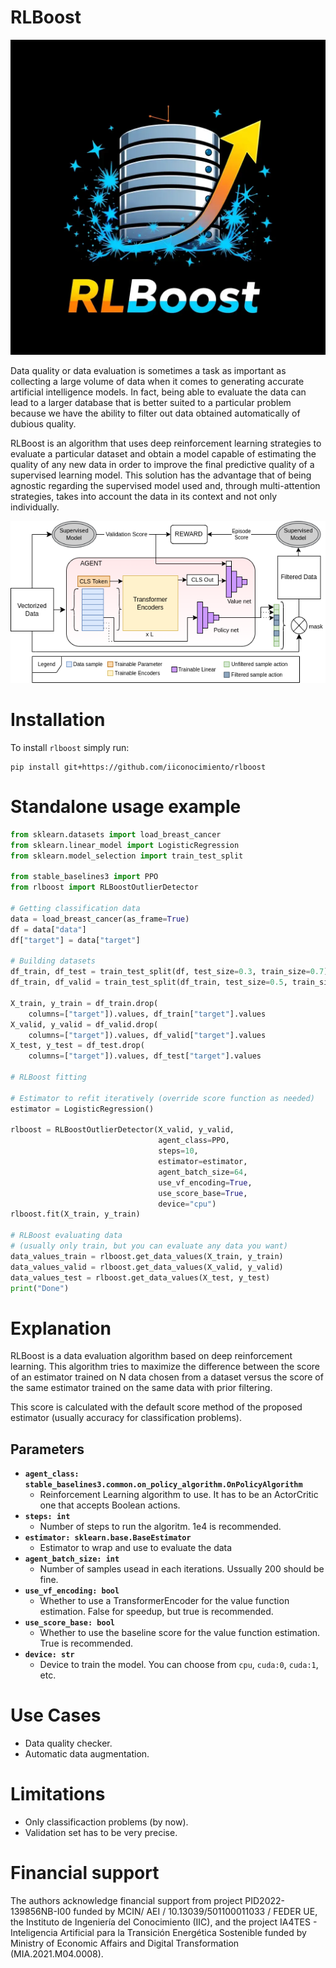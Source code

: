# RLBoost

![RLBoost](./images/icon.png)

Data quality or data evaluation is sometimes a task as important as collecting a large volume of data when it comes to generating accurate artificial intelligence models. In fact, being able to evaluate the data can lead to a larger database that is better suited to a particular problem because we have the ability to filter out data obtained automatically of dubious quality.

RLBoost is an algorithm that uses deep reinforcement learning strategies to evaluate a particular dataset and obtain a model capable of estimating the quality of any new data in order to improve the final predictive quality of a supervised learning model. This solution has the advantage that of being agnostic regarding the supervised model used and, through multi-attention strategies, takes into account the data in its context and not only individually.

![RLBoost](./images/RLBoost.png)

# Installation
To install ```rlboost``` simply run:
```
pip install git+https://github.com/iiconocimiento/rlboost
```

# Standalone usage example
```python 
from sklearn.datasets import load_breast_cancer
from sklearn.linear_model import LogisticRegression
from sklearn.model_selection import train_test_split

from stable_baselines3 import PPO
from rlboost import RLBoostOutlierDetector

# Getting classification data
data = load_breast_cancer(as_frame=True)
df = data["data"]
df["target"] = data["target"]

# Building datasets
df_train, df_test = train_test_split(df, test_size=0.3, train_size=0.7)
df_train, df_valid = train_test_split(df_train, test_size=0.5, train_size=0.5)

X_train, y_train = df_train.drop(
    columns=["target"]).values, df_train["target"].values
X_valid, y_valid = df_valid.drop(
    columns=["target"]).values, df_valid["target"].values
X_test, y_test = df_test.drop(
    columns=["target"]).values, df_test["target"].values

# RLBoost fitting

# Estimator to refit iteratively (override score function as needed)
estimator = LogisticRegression()

rlboost = RLBoostOutlierDetector(X_valid, y_valid,
                                 agent_class=PPO,
                                 steps=10,
                                 estimator=estimator,
                                 agent_batch_size=64,
                                 use_vf_encoding=True,
                                 use_score_base=True,
                                 device="cpu")
rlboost.fit(X_train, y_train)

# RLBoost evaluating data
# (usually only train, but you can evaluate any data you want)
data_values_train = rlboost.get_data_values(X_train, y_train)
data_values_valid = rlboost.get_data_values(X_valid, y_valid)
data_values_test = rlboost.get_data_values(X_test, y_test)
print("Done")
```

# Explanation
RLBoost is a data evaluation algorithm based on deep reinforcement learning. This algorithm tries to maximize the difference between the score of an estimator trained on N data chosen from a dataset versus the score of the same estimator trained on the same data with prior filtering. 

This score is calculated with the default score method of the proposed estimator (usually accuracy for classification problems).

## Parameters
* **```agent_class: stable_baselines3.common.on_policy_algorithm.OnPolicyAlgorithm```** 
  * Reinforcement Learning algorithm to use. It has to be an ActorCritic one that accepts Boolean actions.
* **```steps: int```** 
  * Number of steps to run the algoritm. 1e4 is recommended.
* **```estimator: sklearn.base.BaseEstimator```** 
  * Estimator to wrap and use to evaluate the data
* **```agent_batch_size: int```** 
  * Number of samples usead in each iterations. Ussually 200 should be fine.
* **```use_vf_encoding: bool```** 
  * Whether to use a TransformerEncoder for the value function estimation. False for speedup, but true is recommended.
* **```use_score_base: bool```** 
  * Whether to use the baseline score for the value function estimation. True is recommended.
* **```device: str```** 
  * Device to train the model. You can choose from ```cpu```, ```cuda:0```, ```cuda:1```, etc. 
  
# Use Cases
- Data quality checker.
- Automatic data augmentation.

# Limitations
- Only classificaction problems (by now).
- Validation set has to be very precise.

# Financial support

The authors acknowledge financial support from project PID2022-139856NB-I00 funded by MCIN/ AEI / 10.13039/501100011033 / FEDER UE, the Instituto de Ingeniería del Conocimiento (IIC), and the project IA4TES - Inteligencia Artificial para la Transición Energética Sostenible funded by Ministry of Economic Affairs and Digital Transformation (MIA.2021.M04.0008).